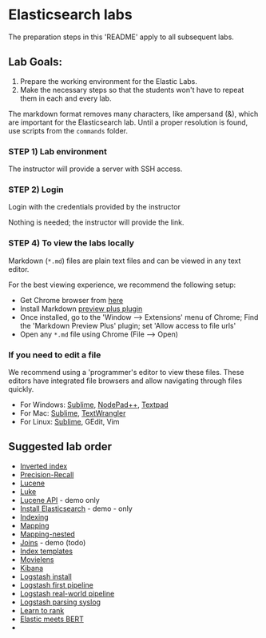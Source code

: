 # Elasticsearch labs

The preparation steps in this 'README' apply to all subsequent labs.

## Lab Goals:

1. Prepare the working environment for the Elastic Labs.
2. Make the necessary steps so that the students won't have to repeat them in each and every lab.

The markdown format removes many characters, like ampersand (&), which are important for the 
Elasticsearch lab. Until a proper resolution is found, use scripts from the `commands` folder.
 
### STEP 1) Lab environment

The instructor will provide a server with SSH access.

### STEP 2) Login 

Login with the credentials provided by the instructor


Nothing is needed; the instructor will provide the link. 

### STEP 4) To view the labs locally

Markdown (`*.md`) files are plain text files and can be viewed in any text editor.

For the best viewing experience, we recommend the following setup:

* Get Chrome browser from [here](https://www.google.com/chrome/browser/desktop/)
* Install Markdown [preview plus plugin](https://chrome.google.com/webstore/detail/markdown-preview-plus/febilkbfcbhebfnokafefeacimjdckgl?hl=en-US)
* Once installed, go to the 'Window --> Extensions' menu of Chrome;   Find the 'Markdown Preview Plus' plugin;  set 'Allow access to file urls'
* Open any `*.md` file using Chrome (File --> Open)

### If you need to edit a file

We recommend using a 'programmer's editor to view these files. These editors have integrated file browsers and allow navigating through files quickly.

* For Windows: [Sublime](http://www.sublimetext.com/), [NodePad++](http://notepad-plus-plus.org/), [Textpad](http://www.textpad.com/)
* For Mac: [Sublime](http://www.sublimetext.com/),  [TextWrangler](http://www.barebones.com/products/textwrangler/)
* For Linux: [Sublime](http://www.sublimetext.com/), GEdit, Vim

## Suggested lab order

* [Inverted index](https://github.com/elephantscale/elastic-labs/tree/master/inverted-index)
* [Precision-Recall](https://github.com/elephantscale/elastic-labs/tree/master/precision-recall)
* [Lucene](https://github.com/elephantscale/elastic-labs/blob/master/lucene/lucene.md)
* [Luke](https://github.com/elephantscale/elastic-labs/tree/master/luke)
* [Lucene API](https://github.com/elephantscale/elastic-labs/tree/master/luceneapi) - demo only
* [Install Elasticsearch](https://github.com/elephantscale/elastic-labs/blob/master/elasticsearch8/1-install.md) - demo - only
* [Indexing](https://github.com/elephantscale/elastic-labs/blob/master/elasticsearch8/2-indexing.md)
* [Mapping](https://github.com/elephantscale/elastic-labs/blob/master/elasticsearch8/2-indexing.md)
* [Mapping-nested](https://github.com/elephantscale/elastic-labs/blob/master/elasticsearch8/4-mapping-nested.md)
* [Joins](https://github.com/elephantscale/elastic-labs/blob/master/elasticsearch8/5-joins-todo-TODO.md) - demo (todo)
* [Index templates](https://github.com/elephantscale/elastic-labs/blob/master/elasticsearch8/6-index-templates-TODO.md)
* [Movielens](https://github.com/elephantscale/elastic-labs/tree/master/movielens)
* [Kibana](https://github.com/elephantscale/elastic-labs/tree/master/kibana8)
* [Logstash install](https://github.com/elephantscale/elastic-labs/blob/master/logstash8/1-install.md)
* [Logstash first pipeline](https://github.com/elephantscale/elastic-labs/blob/master/logstash8/2-first-pipeline.md)
* [Logstash real-world pipeline](https://github.com/elephantscale/elastic-labs/blob/master/logstash8/3-real-world-pipeline.md)
* [Logstash parsing syslog](https://github.com/elephantscale/elastic-labs/blob/master/logstash8/4-parsing-syslog.md)
* [Learn to rank](https://github.com/elephantscale/elastic-labs/tree/master/ml/ltr-intro)
* [Elastic meets BERT](https://github.com/elephantscale/elastic-labs/tree/master/ml/bert)
* 
